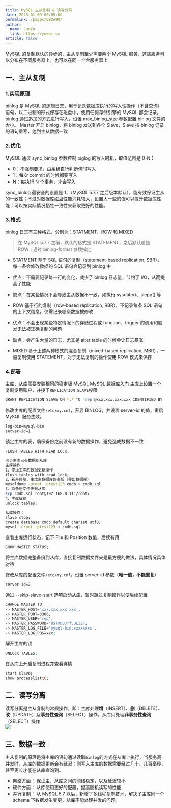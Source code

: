 ```yaml
---
title: MySQL 主从复制 & 读写分离
date: 2023-01-09 00:05:00
permalink: /pages/682e90/
author: 
  name: JunYu
  link: https://yuwei.cc
article: false
---
```

MySQL 的复制默认的异步的，主从复制至少需要两个 MySQL 服务，这些服务可以分布在不同服务器上，也可以在同一个台服务器上。
## 一、主从复制
### 1.实现原理
binlog 是 MySQL  的逻辑日志，用于记录数据库执行的写入性操作（不含查询）语句，以二进制的形式保存在磁盘中，使用任何存储引擎的 MySQL 都会记录。
binlog 通过追加的方式进行写入，设置 max_binlog_size 参数配置 binlog 文件的大小。
Master 开启 binlog，将 binlog 发送到各个 Slave，Slave 按 binlog 记录的语句重写，达到主从数据一致
### 2.优化
MySQL 通过 sync_binlog 参数控制 biglog 的写入时机，取值范围是 0-N：

- 0：不强制要求，由系统自行判断何时写入
- 1：每次 commit 的时候都要写入
- N：每执行 N 个事务，才会写入

sync_binlog 最安全的设置是 1，（MySQL 5.7.7 之后版本默认），能有效保证主从的一致性；不过对数据库磁盘性能消耗较大，设置大一些的值可以提升数据库性能；可以按实际情况牺牲一致性来获取更好的性能。
### 3.格式
binlog 日志有三种格式，分别为：STATMENT、ROW 和 MIXED
> 在 MySQL 5.7.7 之前，默认的格式是 STATEMENT，之后默认值是 ROW；通过 binlog-format 参数指定

- STATMENT
基于 SQL 语句的复制（statement-based replication, SBR），每一条会修改数据的 SQL 语句会记录到 binlog 中

- 优点：不需要记录每一行的变化，减少了 binlog 日志量，节约了 I/O，从而提高了性能
- 缺点：在某些情况下会导致主从数据不一致，如执行 sysdate()、slepp() 等
- ROW
基于行的复制（row-based replication, RBR），不记录每条 SQL 语句的上下文信息，仅需记录哪条数据被修改

- 优点：不会出现某些特定情况下的存储过程或 function、trigger 的调用和触发无法被正确复制的问题
- 缺点：会产生大量的日志，尤其是 alter table 的时候会让日志暴涨
- MIXED
基于上述两种模式的混合复制（mixed-based replication, MBR），一般复制使用 STATEMENT，对于无法复制的操作使用 ROW 模式来保存
### 4.部署
主库、从库需要安装相同的稳定版 MySQL
[MySQL 数据库入门](https://www.yuque.com/go/doc/45493561?view=doc_embed)
主库上设置一个复制专用账户，并授予`REPLICATION SLAVE`权限
```bash
GRANT REPLICATION SLAVE ON *.* TO 'rep'@xxx.xxx.xxx.xxx IDENTIFIED BY '8$TXDBJ*fLULiZ';
```
修改主库的配置文件`/etc/my.cnf`，开启 BINLOG，并设置 server-id 的值，重启 MySQL 服务生效。
```bash
log-bin=mysql-bin
server-id=1
```
锁定主库的表，确保备份之前没有新的数据操作，避免造成数据不一致
```bash
FLUSH TABLES WITH READ LOCK;
```
```bash
同步主库已有数据到从库
主库操作：
1、停止主库的数据更新操作
flush tables with read lock;
2、新开终端，生成主数据库的备份（导出数据库）
mysqldump -uroot -ptest123 cmdb > cmdb.sql
3、将备份文件传到从库
scp cmdb.sql root@192.168.8.11:/root/
4、主库解锁
unlock tables;
 
从库操作：
slave stop;
create database cmdb default charset utf8;
mysql -uroot -ptest123 < cmdb.sql 
```
查看主库运行状态，记下 File 和 Position 数值，后续有用
```bash
SHOW MASTER STATUS;
```

将主库数据完整备份到从库，直接复制数据文件夹是最方便的做法，具体情况具体对待

修改从库的配置文件`/etc/my.cnf`，设置 server-id 参数（**唯一值，不能重复**）
```bash
server-id=2
```
通过 --skip-slave-start 选项启动从库，暂时跳过复制操作以便后续配置
```bash
CHANGE MASTER TO
-> MASTER_HOST='xxx.xxx.xxx.xxx',
-> MASTER_PORT=3306,
-> MASTER_USER='rep',
-> MASTER_PASSWORD='8$TXDBJ*fLULiZ',
-> MASTER_LOG_FILE='mysql-bin.xxxxxxxx',
-> MASTER_LOG_POS=xxx;
```
解开主库的锁
```bash
UNLOCK TABLES;
```
在从库上开启复制进程并查看详情
```bash
start slave;
show processlist\G;
```
## 二、读写分离
读写分离是主从复制的常规操作，即：主库处理**增**（INSERT）、**删**（DELETE）、**改**（UPDATE）及**事务性查询**（SELECT）操作，从库只处理**非事务性查询**（SELECT）操作  
![](https://f.pz.al/pzal/2023/01/13/884666871a1fc.jpg)
## 三、数据一致
主从复制的原理是将主库的语句通过读取`binlog`的方式在从库上执行，当服务高并发时，从库的数据更新会有延迟：刚写入主库的数据需要经过几十、几百毫秒、甚至更长才能在从库查询到。

- 网络方面： 保证主、从库之间的网络稳定，以及延迟较小
- 硬件方面： 从库使用更好的配置，提高随机读写的性能
- 并行复制： 从 MySQL 5.7 以后，新增了多线程复制技术，解决了主库同一个 schema 下数据发生变更，从库不能处理并发的问题。